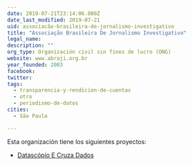 ```yaml
---
date: 2019-07-21T23:14:06.000Z
date_last_modified: 2019-07-21
uid: associacão-brasileira-de-jornalismo-investigativo
title: "Associação Brasileira De Jornalismo Investigativo"
legal_name: 
description: ""
org_type: Organización civil sin fines de lucro (ONG)
website: www.abraji.org.br
year_founded: 2003
facebook: 
twitter: 
tags:
  - transparencia-y-rendicion-de-cuentas
  - otro
  - periodismo-de-datos
cities: 
  - São Paulo

---
```


Esta organización tiene los siguientes proyectos:

- [Datascópio E Cruza Dados](/proyectos/datascopio-e-cruza-dados)
